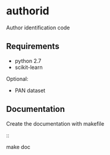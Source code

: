 authorid
========

Author identification code


Requirements
------------

* python 2.7
* scikit-learn

Optional:

* PAN dataset


Documentation
-------------

Create the documentation with makefile

::
  
   make doc
